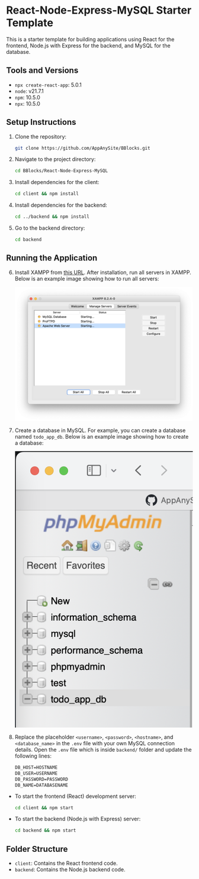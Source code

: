 # React-Node-Express-MySQL Starter Template

This is a starter template for building applications using React for the frontend, Node.js with Express for the backend, and MySQL for the database.

## Tools and Versions

- `npx create-react-app`: 5.0.1
- `node`: v21.7.1
- `npm`: 10.5.0
- `npx`: 10.5.0


## Setup Instructions

1. Clone the repository:
    ```bash
    git clone https://github.com/AppAnySite/BBlocks.git
    ```

2. Navigate to the project directory:
    ```bash
    cd BBlocks/React-Node-Express-MySQL
    ```

3. Install dependencies for the client:
    ```bash
    cd client && npm install
    ```

4. Install dependencies for the backend:
    ```bash
    cd ../backend && npm install
    ```

5. Go to the backend directory:
    ```bash
    cd backend
    ```

## Running the Application

6. Install XAMPP from [this URL](https://www.apachefriends.org/download.html). After installation, run all servers in XAMPP. Below is an example image showing how to run all servers:

   ![XAMPP](xampp.png)

7. Create a database in MySQL. For example, you can create a database named `todo_app_db`. Below is an example image showing how to create a database:

   ![Database Creation](database.png)

8. Replace the placeholder `<username>`, `<password>`, `<hostname>`, and `<database_name>` in the `.env` file with your own MySQL connection details. Open the `.env` file which is inside `backend/` folder and update the following lines:
    ```
    DB_HOST=HOSTNAME
    DB_USER=USERNAME
    DB_PASSWORD=PASSWORD
    DB_NAME=DATABASENAME
    ```

- To start the frontend (React) development server:
    ```bash
    cd client && npm start
    ```

- To start the backend (Node.js with Express) server:
    ```bash
    cd backend && npm start
    ```

## Folder Structure

- `client`: Contains the React frontend code.
- `backend`: Contains the Node.js backend code.
